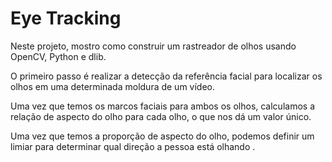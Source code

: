# Eye Tracking

Neste projeto, mostro como construir um rastreador de olhos usando OpenCV, Python e dlib.

O primeiro passo é realizar a detecção da referência facial para localizar os olhos em uma determinada moldura de um vídeo.

Uma vez que temos os marcos faciais para ambos os olhos, calculamos a relação de aspecto do olho para cada olho, o que nos dá um valor único.

Uma vez que temos a proporção de aspecto do olho, podemos definir um limiar para determinar qual direção a pessoa está olhando .
